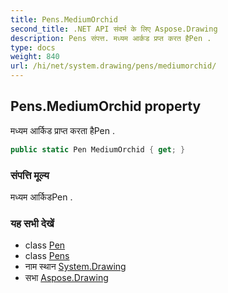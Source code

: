 ```yaml
---
title: Pens.MediumOrchid
second_title: .NET API संदर्भ के लिए Aspose.Drawing
description: Pens संपत्त. मध्यम आर्कड प्रप्त करत हैPen .
type: docs
weight: 840
url: /hi/net/system.drawing/pens/mediumorchid/
---
```

## Pens.MediumOrchid property

मध्यम आर्किड प्राप्त करता हैPen .

```csharp
public static Pen MediumOrchid { get; }
```

### संपत्ति मूल्य

मध्यम आर्किडPen .

### यह सभी देखें

* class [Pen](../../pen/)
* class [Pens](../)
* नाम स्थान [System.Drawing](../../pens/)
* सभा [Aspose.Drawing](../../../)


